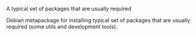 A typical set of packages that are usually required

Debian metapackage for installing typical set of packages that are usually
required (some utils and development tools).
